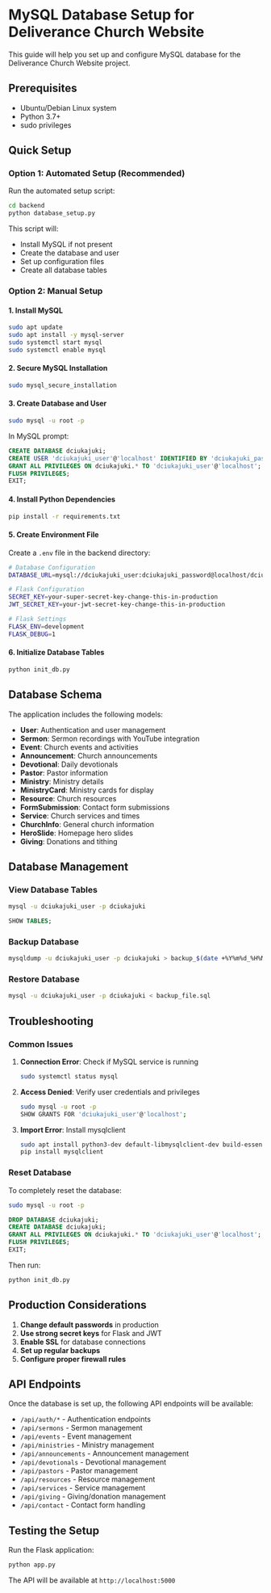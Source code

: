 # MySQL Database Setup for Deliverance Church Website

This guide will help you set up and configure MySQL database for the Deliverance Church Website project.

## Prerequisites

- Ubuntu/Debian Linux system
- Python 3.7+
- sudo privileges

## Quick Setup

### Option 1: Automated Setup (Recommended)

Run the automated setup script:

```bash
cd backend
python database_setup.py
```

This script will:
- Install MySQL if not present
- Create the database and user
- Set up configuration files
- Create all database tables

### Option 2: Manual Setup

#### 1. Install MySQL

```bash
sudo apt update
sudo apt install -y mysql-server
sudo systemctl start mysql
sudo systemctl enable mysql
```

#### 2. Secure MySQL Installation

```bash
sudo mysql_secure_installation
```

#### 3. Create Database and User

```bash
sudo mysql -u root -p
```

In MySQL prompt:
```sql
CREATE DATABASE dciukajuki;
CREATE USER 'dciukajuki_user'@'localhost' IDENTIFIED BY 'dciukajuki_password';
GRANT ALL PRIVILEGES ON dciukajuki.* TO 'dciukajuki_user'@'localhost';
FLUSH PRIVILEGES;
EXIT;
```

#### 4. Install Python Dependencies

```bash
pip install -r requirements.txt
```

#### 5. Create Environment File

Create a `.env` file in the backend directory:

```bash
# Database Configuration
DATABASE_URL=mysql://dciukajuki_user:dciukajuki_password@localhost/dciukajuki

# Flask Configuration
SECRET_KEY=your-super-secret-key-change-this-in-production
JWT_SECRET_KEY=your-jwt-secret-key-change-this-in-production

# Flask Settings
FLASK_ENV=development
FLASK_DEBUG=1
```

#### 6. Initialize Database Tables

```bash
python init_db.py
```

## Database Schema

The application includes the following models:

- **User**: Authentication and user management
- **Sermon**: Sermon recordings with YouTube integration
- **Event**: Church events and activities
- **Announcement**: Church announcements
- **Devotional**: Daily devotionals
- **Pastor**: Pastor information
- **Ministry**: Ministry details
- **MinistryCard**: Ministry cards for display
- **Resource**: Church resources
- **FormSubmission**: Contact form submissions
- **Service**: Church services and times
- **ChurchInfo**: General church information
- **HeroSlide**: Homepage hero slides
- **Giving**: Donations and tithing

## Database Management

### View Database Tables

```bash
mysql -u dciukajuki_user -p dciukajuki
```

```sql
SHOW TABLES;
```

### Backup Database

```bash
mysqldump -u dciukajuki_user -p dciukajuki > backup_$(date +%Y%m%d_%H%M%S).sql
```

### Restore Database

```bash
mysql -u dciukajuki_user -p dciukajuki < backup_file.sql
```

## Troubleshooting

### Common Issues

1. **Connection Error**: Check if MySQL service is running
   ```bash
   sudo systemctl status mysql
   ```

2. **Access Denied**: Verify user credentials and privileges
   ```bash
   sudo mysql -u root -p
   SHOW GRANTS FOR 'dciukajuki_user'@'localhost';
   ```

3. **Import Error**: Install mysqlclient
   ```bash
   sudo apt install python3-dev default-libmysqlclient-dev build-essential
   pip install mysqlclient
   ```

### Reset Database

To completely reset the database:

```bash
sudo mysql -u root -p
```

```sql
DROP DATABASE dciukajuki;
CREATE DATABASE dciukajuki;
GRANT ALL PRIVILEGES ON dciukajuki.* TO 'dciukajuki_user'@'localhost';
FLUSH PRIVILEGES;
EXIT;
```

Then run:
```bash
python init_db.py
```

## Production Considerations

1. **Change default passwords** in production
2. **Use strong secret keys** for Flask and JWT
3. **Enable SSL** for database connections
4. **Set up regular backups**
5. **Configure proper firewall rules**

## API Endpoints

Once the database is set up, the following API endpoints will be available:

- `/api/auth/*` - Authentication endpoints
- `/api/sermons` - Sermon management
- `/api/events` - Event management
- `/api/ministries` - Ministry management
- `/api/announcements` - Announcement management
- `/api/devotionals` - Devotional management
- `/api/pastors` - Pastor management
- `/api/resources` - Resource management
- `/api/services` - Service management
- `/api/giving` - Giving/donation management
- `/api/contact` - Contact form handling

## Testing the Setup

Run the Flask application:

```bash
python app.py
```

The API will be available at `http://localhost:5000` 